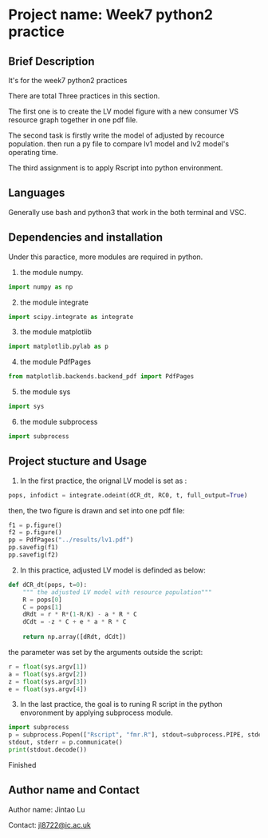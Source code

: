 # Project name: Week7 python2 practice 
## Brief Description
It's for the week7 python2 practices 

There are total Three practices in this section.

The first one is to create the LV model figure with a new consumer VS resource graph together in one pdf file.

The second task is firstly write the model of adjusted by recource population. then run a py file to compare lv1 model and lv2 model's operating time.

The third assignment is to apply Rscript into python environment.

## Languages
Generally use bash and python3 that work in the both terminal and VSC.


## Dependencies and installation
Under this paractice, more modules are required in python.
1. the module numpy.
```python
import numpy as np
```
2. the module integrate
```python
import scipy.integrate as integrate
```
3. the module matplotlib
```python
import matplotlib.pylab as p
```
4. the module PdfPages
```python
from matplotlib.backends.backend_pdf import PdfPages
```
5. the module sys
```python
import sys
```
6. the module subprocess
```python
import subprocess
```

## Project stucture and Usage

1. In the first practice, the orignal LV model is set as :
```python
pops, infodict = integrate.odeint(dCR_dt, RC0, t, full_output=True)
```
then, the two figure is drawn and set into one pdf file:
```python
f1 = p.figure()
f2 = p.figure()
pp = PdfPages("../results/lv1.pdf")
pp.savefig(f1)
pp.savefig(f2)
```

2. In this practice, adjusted LV model is definded as below:
```python
def dCR_dt(pops, t=0):
    """ the adjusted LV model with resource population"""
    R = pops[0]
    C = pops[1]
    dRdt = r * R*(1-R/K) - a * R * C 
    dCdt = -z * C + e * a * R * C
    
    return np.array([dRdt, dCdt]) 
```
the parameter was set by the arguments outside the script:
```python
r = float(sys.argv[1])
a = float(sys.argv[2])
z = float(sys.argv[3])
e = float(sys.argv[4])
```

3. In the last practice, the goal is to runing R script in the python envoronment by applying subprocess module.
```python
import subprocess
p = subprocess.Popen(["Rscript", "fmr.R"], stdout=subprocess.PIPE, stderr=subprocess.PIPE)
stdout, stderr = p.communicate()
print(stdout.decode())
```


Finished

## Author name and Contact
Author name: Jintao Lu

Contact: jl8722@ic.ac.uk
